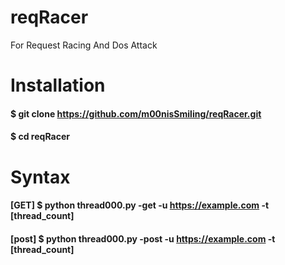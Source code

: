 # reqRacer
For Request Racing And Dos Attack

# Installation
#### $ git clone https://github.com/m00nisSmiling/reqRacer.git
#### $ cd reqRacer

# Syntax
#### [GET]  $ python thread000.py -get -u https://example.com -t [thread_count]
#### [post] $ python thread000.py -post -u https://example.com -t [thread_count]
